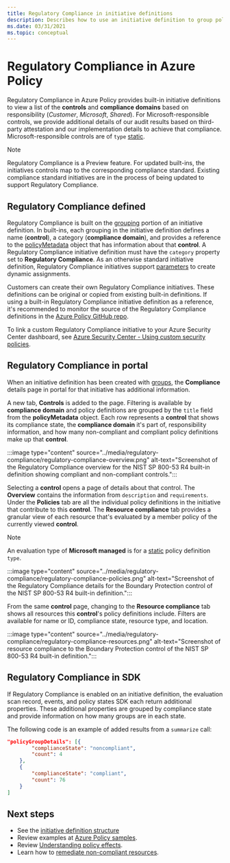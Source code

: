 ```yaml
---
title: Regulatory Compliance in initiative definitions
description: Describes how to use an initiative definition to group policies by regulatory domain such as Access Control, Configuration Management, and others.
ms.date: 03/31/2021
ms.topic: conceptual
---
```

# Regulatory Compliance in Azure Policy

Regulatory Compliance in Azure Policy provides built-in initiative definitions to view a list of the
**controls** and **compliance domains** based on responsibility (_Customer_, _Microsoft_, _Shared_).
For Microsoft-responsible controls, we provide additional details of our audit results based on
third-party attestation and our implementation details to achieve that compliance.
Microsoft-responsible controls are of `type` [static](./definition-structure.md#type).

> [!NOTE]
> Regulatory Compliance is a Preview feature. For updated built-ins, the initiatives
> controls map to the corresponding compliance standard. Existing compliance standard initiatives
> are in the process of being updated to support Regulatory Compliance.

## Regulatory Compliance defined

Regulatory Compliance is built on the
[grouping](./initiative-definition-structure.md#policy-definition-groups) portion of an initiative
definition. In built-ins, each grouping in the initiative definition defines a name (**control**), a
category (**compliance domain**), and provides a reference to the
[policyMetadata](./initiative-definition-structure.md#metadata-objects) object that has information
about that **control**. A Regulatory Compliance initiative definition must have the `category`
property set to **Regulatory Compliance**. As an otherwise standard initiative definition,
Regulatory Compliance initiatives support
[parameters](./initiative-definition-structure.md#parameters) to create dynamic assignments.

Customers can create their own Regulatory Compliance initiatives. These definitions can be original
or copied from existing built-in definitions. If using a built-in Regulatory Compliance initiative
definition as a reference, it's recommended to monitor the source of the Regulatory Compliance
definitions in the
[Azure Policy GitHub repo](https://github.com/Azure/azure-policy/tree/master/built-in-policies/policySetDefinitions/Regulatory%20Compliance).

To link a custom Regulatory Compliance initiative to your Azure Security Center dashboard, see
[Azure Security Center - Using custom security policies](../../../security-center/custom-security-policies.md).

## Regulatory Compliance in portal

When an initiative definition has been created with
[groups](./initiative-definition-structure.md#policy-definition-groups), the **Compliance** details
page in portal for that initiative has additional information. 

A new tab, **Controls** is added to the page. Filtering is available by **compliance domain** and
policy definitions are grouped by the `title` field from the **policyMetadata** object. Each row
represents a **control** that shows its compliance state, the **compliance domain** it's part of,
responsibility information, and how many non-compliant and compliant policy definitions make up that
**control**.

:::image type="content" source="../media/regulatory-compliance/regulatory-compliance-overview.png" alt-text="Screenshot of the Regulatory Compliance overview for the NIST SP 800-53 R4 built-in definition showing compliant and non-compliant controls.":::

Selecting a **control** opens a page of details about that control. The **Overview** contains the
information from `description` and `requirements`. Under the **Policies** tab are all the individual
policy definitions in the initiative that contribute to this **control**. The **Resource
compliance** tab provides a granular view of each resource that's evaluated by a member policy of
the currently viewed **control**.

> [!NOTE]
> An evaluation type of **Microsoft managed** is for a [static](./definition-structure.md#type)
> policy definition `type`.

:::image type="content" source="../media/regulatory-compliance/regulatory-compliance-policies.png" alt-text="Screenshot of the Regulatory Compliance details for the Boundary Protection control of the NIST SP 800-53 R4 built-in definition.":::

From the same **control** page, changing to the **Resource compliance** tab shows all resources this
**control**'s policy definitions include. Filters are available for name or ID, compliance state,
resource type, and location.

:::image type="content" source="../media/regulatory-compliance/regulatory-compliance-resources.png" alt-text="Screenshot of resource compliance to the Boundary Protection control of the NIST SP 800-53 R4 built-in definition.":::

## Regulatory Compliance in SDK

If Regulatory Compliance is enabled on an initiative definition, the evaluation scan record, events,
and policy states SDK each return additional properties. These additional properties are grouped by
compliance state and provide information on how many groups are in each state.

The following code is an example of added results from a `summarize` call:

```json
"policyGroupDetails": [{
        "complianceState": "noncompliant",
        "count": 4
    },
    {
        "complianceState": "compliant",
        "count": 76
    }
]
```

## Next steps

- See the [initiative definition structure](./initiative-definition-structure.md)
- Review examples at [Azure Policy samples](../samples/index.md).
- Review [Understanding policy effects](./effects.md).
- Learn how to [remediate non-compliant resources](../how-to/remediate-resources.md).
